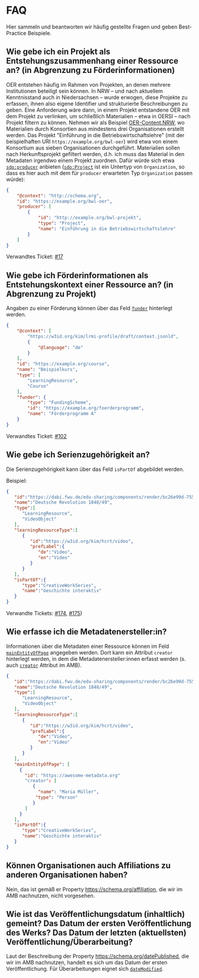 # FAQ

Hier sammeln und beantworten wir häufig gestellte Fragen und geben Best-Practice Beispiele.

## Wie gebe ich ein Projekt als Entstehungszusammenhang einer Ressource an? (in Abgrenzung zu Förderinformationen)

OER entstehen häufig im Rahmen von Projekten, an denen mehrere Institutionen beteiligt sein können. In NRW – und nach aktuellem Kenntnisstand auch in Niedersachsen – wurde erwogen, diese Projekte zu erfassen, ihnen also eigene Identifier und strukturierte Beschreibungen zu geben. Eine Anforderung wäre dann, in einem Projekt entstandene OER mit dem Projekt zu verlinken, um schließlich Materialien – etwa in OERSI – nach Projekt filtern zu können.
Nehmen wir als Beispiel [OER-Content.NRW](https://www.dh.nrw/kooperationen/OER-Content.nrw-42), wo Materialien durch Konsortien aus mindestens drei Organisationen erstellt werden. Das Projekt "Einführung in die Betriebswirtschaftslehre" (mit der beispielhaften URI `https://example.org/bwl-oer`) wird etwa von einem Konsortium aus sieben Organisationen durchgeführt.
Materialien sollen nach Herkunftsprojekt gefiltert werden, d.h. ich muss das Material in den Metadaten irgendwo einem Projekt zuordnen. Dafür würde sich etwa [`sdo:producer`](https://schema.org/producer) anbieten ([`sdo:Project`](https://schema.org/Project) ist ein Untertyp von `Organization`, so dass es hier auch mit dem für `producer` erwarteten Typ `Organization` passen würde):

```json
{
    "@context": "http://schema.org",
    "id": "https://example.org/bwl-oer",
    "producer": [
        {
            "id": "http://example.org/bwl-projekt",
            "type": "Project",
            "name": "Einführung in die Betriebswirtschaftslehre"
        }
    ]
}
```

Verwandtes Ticket: [#17](https://github.com/dini-ag-kim/amb/issues/17)

## Wie gebe ich Förderinformationen als Entstehungskontext einer Ressource an? (in Abgrenzung zu Projekt)

Angaben zu einer Förderung können über das Feld [`funder`](https://dini-ag-kim.github.io/amb/latest/#funder) hinterlegt werden.

```json
{
    "@context": [
        "https://w3id.org/kim/lrmi-profile/draft/context.jsonld",
        {
            "@language": "de"
        }
    ],
    "id": "https://example.org/course",
    "name": "Beispielkurs",
    "type": [
        "LearningResource",
        "Course"
    ],
    "funder": {
        "type": "FundingScheme",
        "id": "https://example.org/foerderprogramm",
        "name": "Förderprogramm A"
    }
}
```

Verwandtes Ticket: [#102](https://github.com/dini-ag-kim/amb/issues/102)


## Wie gebe ich Serienzugehörigkeit an?

Die Serienzugehörigkeit kann über das Feld `isPartOf` abgebildet werden.

Beispiel:

```json
{
   "id":"https://dabi.fwu.de/edu-sharing/components/render/bc26e99d-755b-4970-a22d-67fbc875a734",
   "name":"Deutsche Revolution 1848/49",
   "type":[
      "LearningResource",
      "VideoObject"
   ],
   "learningResourceType":[
      {
         "id":"https://w3id.org/kim/hcrt/video",
         "prefLabel":{
            "de":"Video",
            "en":"Video"
         }
      }
   ],
   "isPartOf":{
      "type":"CreativeWorkSeries",
      "name":"Geschichte interaktiv"
   }
}
```

Verwandte Tickets: [#174](https://github.com/dini-ag-kim/amb/issues/174), [#175](https://github.com/dini-ag-kim/amb/issues/175))

## Wie erfasse ich die Metadatenersteller:in?

Informationen über die Metadaten einer Ressource können im Feld [`mainEntityOfPage`](https://dini-ag-kim.github.io/amb/latest/#mainentityofpage) angegeben werden.
Dort kann ein Attribut `creator` hinterlegt werden, in dem die Metadatenersteller:innen erfasst werden (s. auch [`creator`](https://dini-ag-kim.github.io/amb/latest/#creator) Attribut im AMB).

```json
{
   "id":"https://dabi.fwu.de/edu-sharing/components/render/bc26e99d-755b-4970-a22d-67fbc875a734",
   "name":"Deutsche Revolution 1848/49",
   "type":[
      "LearningResource",
      "VideoObject"
   ],
   "learningResourceType":[
      {
         "id":"https://w3id.org/kim/hcrt/video",
         "prefLabel":{
            "de":"Video",
            "en":"Video"
         }
      }
   ],
   "mainEntityOfPage": [
     {
       "id": "https://awesome-metadata.org"
       "creator": [
          {
            "name": "Maria Müller",
           "type": "Person"
          } 
       ]
     }
   ],
   "isPartOf":{
      "type":"CreativeWorkSeries",
      "name":"Geschichte interaktiv"
   }
}
```

## Können Organisationen auch Affiliations zu anderen Organisationen haben?

Nein, das ist gemäß er Property https://schema.org/affiliation, die wir im AMB nachnutzen, nicht vorgesehen.

## Wie ist das Veröffentlichungsdatum (inhaltlich) gemeint? Das Datum der ersten Veröffentlichung des Werks? Das Datum der letzten (aktuellsten) Veröffentlichung/Überarbeitung?

Laut der Beschreibung der Property https://schema.org/datePublished, die wir im AMB nachnutzen, handelt es sich um das Datum der ersten Veröffentlichung. Für Überarbeitungen eignet sich [`dateModified`](https://w3id.org/kim/amb/latest/#datemodified).
